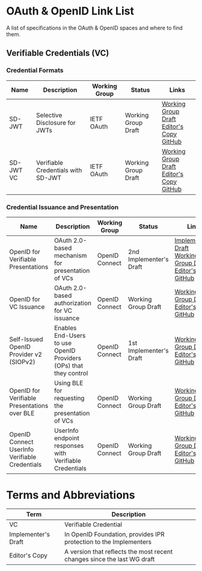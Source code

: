 # OAuth & OpenID Link List

A list of specifications in the OAuth &amp; OpenID spaces and where to find them.

## Verifiable Credentials (VC)

### Credential Formats


| **Name**  | **Description**                    | **Working Group** | **Status**          | **Links**                                                                                                                                                                                                                                                                                                         |
| --------- | ---------------------------------- | ----------------- | ------------------- | ----------------------------------------------------------------------------------------------------------------------------------------------------------------------------------------------------------------------------------------------------------------------------------------------------------------- |
| SD-JWT    | Selective Disclosure for JWTs      | IETF OAuth        | Working Group Draft | [Working Group Draft](https://www.ietf.org/archive/id/draft-ietf-oauth-selective-disclosure-jwt-05.html)<br>[Editor's Copy](https://oauth-wg.github.io/oauth-selective-disclosure-jwt/#go.draft-ietf-oauth-selective-disclosure-jwt.html)<br>[GitHub](https://github.com/oauth-wg/oauth-selective-disclosure-jwt) |
| SD-JWT VC | Verifiable Credentials with SD-JWT | IETF OAuth        | Working Group Draft | [Working Group Draft](https://datatracker.ietf.org/doc/html/draft-terbu-oauth-sd-jwt-vc)<br>[Editor's Copy](https://vcstuff.github.io/draft-terbu-sd-jwt-vc/#go.draft-terbu-sd-jwt-vc.html)<br>[GitHub](https://github.com/vcstuff/draft-terbu-sd-jwt-vc)                                                         |

### Credential Issuance and Presentation

| **Name**                            | **Description**                                   | **Working Group** | **Status**          | **Links**                                                                                                                                                                                                                                                                                                                                                     |
| ----------------------------------- | ------------------------------------------------- | ----------------- | ------------------- | ------------------------------------------------------------------------------------------------------------------------------------------------------------------------------------------------------------------------------------------------------------------------------------------------------------------------------------------------------------- |
| OpenID for Verifiable Presentations | OAuth 2.0-based mechanism for presentation of VCs | OpenID Connect    | 2nd Implementer's Draft | [Implementer's Draft](https://openid.net/specs/openid-4-verifiable-presentations-1_0-ID2.html)<br>[Working Group Draft](https://openid.net/specs/openid-4-verifiable-presentations-1_0.html)<br>[Editor's Copy](https://openid.bitbucket.io/connect/openid-4-verifiable-presentations-1_0.html)<br>[GitHub](https://bitbucket.org/openid/connect/src/master/) |
| OpenID for VC Issuance              | OAuth 2.0-based authorization for VC issuance     | OpenID Connect    | Working Group Draft | [Working Group Draft](https://openid.net/specs/openid-4-verifiable-credential-issuance-1_0.html)<br>[Editor's Copy](https://openid.bitbucket.io/connect/openid-4-verifiable-credential-issuance-1_0.html)<br>[GitHub](https://bitbucket.org/openid/connect/src/master/)                                                                                       |
| Self-Issued OpenID Provider v2 (SIOPv2) | Enables End-Users to use OpenID Providers (OPs) that they control | OpenID Connect    | 1st Implementer's Draft | [Working Group Draft](https://openid.net/specs/openid-self-issued-provider-v2-1_0.html)<br>[Editor's Copy](https://openid.bitbucket.io/connect/openid-self-issued-provider-v2-1_0.html)<br>[GitHub](https://bitbucket.org/openid/connect/src/master/)                                                                                       |
| OpenID for Verifiable Presentations over BLE | Using BLE for requesting the presentation of VCs | OpenID Connect    | Working Group Draft | [Working Group Draft](https://openid.net/specs/openid-4-verifiable-presentations-over-ble-1_0.html)<br>[Editor's Copy](https://openid.bitbucket.io/connect/openid-4-verifiable-presentations-over-ble-1_0.html)<br>[GitHub](https://bitbucket.org/openid/connect/src/master/) |
| OpenID Connect UserInfo Verifiable Credentials | UserInfo endpoint responses with Verifiable Credentials | OpenID Connect    | Working Group Draft | [Working Group Draft](https://openid.net/specs/openid-connect-userinfo-vc-1_0-00.html)<br>[Editor's Copy](https://openid.bitbucket.io/connect/openid-connect-userinfo-vc-1_0.html)<br>[GitHub](https://bitbucket.org/openid/connect/src/master/) |



# Terms and Abbreviations

| **Term**            | **Description**                                                         |
| ------------------- | ----------------------------------------------------------------------- |
| VC                  | Verifiable Credential                                                   |
| Implementer's Draft | In OpenID Foundation, provides IPR protection to the Implementers       |
| Editor's Copy       | A version that reflects the most recent changes since the last WG draft |
